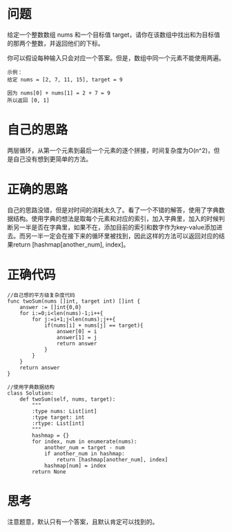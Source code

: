 # 问题

给定一个整数数组 nums 和一个目标值 target，请你在该数组中找出和为目标值的那两个整数，并返回他们的下标。

你可以假设每种输入只会对应一个答案。但是，数组中同一个元素不能使用两遍。

```
示例：
给定 nums = [2, 7, 11, 15], target = 9

因为 nums[0] + nums[1] = 2 + 7 = 9
所以返回 [0, 1]
```

# 自己的思路

两层循环，从第一个元素到最后一个元素的逐个拼接，时间复杂度为O(n^2)，但是自己没有想到更简单的方法。

# 正确的思路

自己的思路没错，但是对时间的消耗太久了。看了一个不错的解答，使用了字典数据结构。使用字典的想法是取每个元素和对应的索引，加入字典里，加入的时候判断另一半是否在字典里，如果不在，添加目前的索引和数字作为key-value添加进去。而另一半一定会在接下来的循环里被找到，因此这样的方法可以返回对应的结果return [hashmap[another_num], index]。

# 正确代码

```
//自己想的平方级复杂度代码
func twoSum(nums []int, target int) []int {
    answer := []int{0,0}
    for i:=0;i<len(nums)-1;i++{
        for j:=i+1;j<len(nums);j++{
            if(nums[i] + nums[j] == target){
                answer[0] = i
                answer[1] = j
                return answer
            }
        }
    }
    return answer
}

//使用字典数据结构
class Solution:
    def twoSum(self, nums, target):
        """
        :type nums: List[int]
        :type target: int
        :rtype: List[int]
        """
        hashmap = {}
        for index, num in enumerate(nums):
            another_num = target - num
            if another_num in hashmap:
                return [hashmap[another_num], index]
            hashmap[num] = index
        return None
```

# 思考

注意题意，默认只有一个答案，且默认肯定可以找到的。


